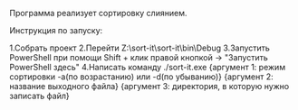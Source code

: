 Программа реализует сортировку слиянием.

Инструкция по запуску:

1.Собрать проект  2.Перейти Z:\sort-it\sort-it\bin\Debug  3.Запустить PowerShell при помощи Shift + клик правой кнопкой -> "Запустить PowerShell здесь"  4.Написать команду ./sort-it.exe {аргумент 1: режим сортировки -a(по возрастанию) или -d(по убыванию)} {аргумент 2: название выходного файла} {аргумент 3: директория, в которую нужно записать файл}
